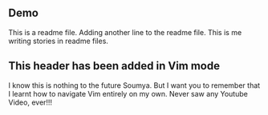 ## Demo
This is a readme file.
Adding another line to the readme file.
This is me writing stories in readme files.
 
## This header has been added in Vim mode
I know this is nothing to the future Soumya. But I want you to remember that I learnt how to navigate Vim entirely on my own. Never saw any Youtube Video, ever!!!
